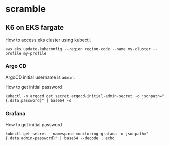 # scramble

## K6 on EKS fargate

How to access eks cluster using kubectl.
```shell
aws eks update-kubeconfig --region region-code --name my-cluster --profile my-profile
```

### Argo CD

ArgoCD initial username is `admin`.

How to get initial password

```shell
kubectl -n argocd get secret argocd-initial-admin-secret -o jsonpath="{.data.password}" | base64 -d
```

### Grafana

How to get initial password

```shell
kubectl get secret --namespace monitoring grafana -o jsonpath="{.data.admin-password}" | base64 --decode ; echo
```